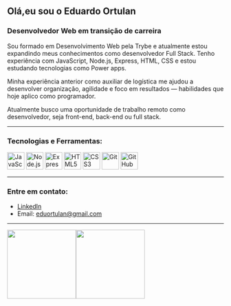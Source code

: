 ## Olá,eu sou o Eduardo Ortulan

### Desenvolvedor Web em transição de carreira

Sou formado em Desenvolvimento Web pela Trybe e atualmente estou expandindo meus conhecimentos como desenvolvedor Full Stack. Tenho experiência com JavaScript, Node.js, Express, HTML, CSS e estou estudando tecnologias como Power apps.

Minha experiência anterior como auxiliar de logística me ajudou a desenvolver organização, agilidade e foco em resultados — habilidades que hoje aplico como programador.

Atualmente busco uma oportunidade de trabalho remoto como desenvolvedor, seja front-end, back-end ou full stack.

---

### Tecnologias e Ferramentas:

<p align="left">
  <img src="https://cdn.jsdelivr.net/gh/devicons/devicon/icons/javascript/javascript-original.svg" height="40" alt="JavaScript"/>
  <img src="https://cdn.jsdelivr.net/gh/devicons/devicon/icons/nodejs/nodejs-original.svg" height="40" alt="Node.js"/>
  <img src="https://cdn.jsdelivr.net/gh/devicons/devicon/icons/express/express-original.svg" height="40" alt="Express.js" style="background:white;"/>
  <img src="https://cdn.jsdelivr.net/gh/devicons/devicon/icons/html5/html5-original.svg" height="40" alt="HTML5"/>
  <img src="https://cdn.jsdelivr.net/gh/devicons/devicon/icons/css3/css3-original.svg" height="40" alt="CSS3"/>
  <img src="https://cdn.jsdelivr.net/gh/devicons/devicon/icons/git/git-original.svg" height="40" alt="Git"/>
  <img src="https://cdn.jsdelivr.net/gh/devicons/devicon/icons/github/github-original.svg" height="40" alt="GitHub"/>
</p>

---

### Entre em contato:

- [LinkedIn](https://www.linkedin.com/in/eduardo-ortulan-roberto-2435b51b5/)
- Email: eduortulan@gmail.com

---



<div><img height="160em" src="https://github-readme-stats.vercel.app/api?username=EOrtulan&show_icons=true&theme=radical"/><a href="https://github.com/EOrtulan"><img height="160em" src="https://github-readme-stats.vercel.app/api/top-langs/?username=EOrtulan&layout=compact&langs_count=7&theme=radical"/></div>

<!-- <div>
<img alt="javascript" width="50px" src="https://raw.githubusercontent.com/devicons/devicon/master/icons/javascript/javascript-plain.svg" />
 
<img alt="react" width="50px" src="https://raw.githubusercontent.com/devicons/devicon/master/icons/react/react-original.svg" />
 
<img alt="html" width="50px" src="https://raw.githubusercontent.com/devicons/devicon/master/icons/html5/html5-original.svg" />
 
<img alt="css" width="50px" src="https://raw.githubusercontent.com/devicons/devicon/master/icons/css3/css3-original.svg" />
</ div> -->
<!-- <img alt="javascript" src="" />
<img alt="javascript" src="" />
<img alt="javascript" src="" />
<img alt="javascript" src="https://camo.githubusercontent.com/bb27b9c1df90df738e91a54665d3adb08f60583fad2f266ffbde14508e6dc918/68747470733a2f2f692e70696e696d672e636f6d2f6f726967696e616c732f65342f32362f37302f65343236373032656466383734623138316163656431653266613563366364652e676966" /> -->
